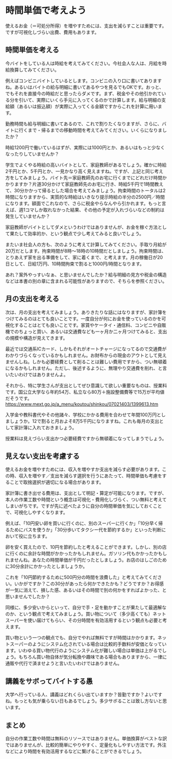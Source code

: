 # 時間単価で考えよう 

使えるお金（＝可処分所得）を増やすためには、支出を減らすことは重要です。ですが可視化しづらい出費、費用もあります。

## 時間単価を考える

今バイトをしている人は時給を考えてみてください。今社会人な人は、月給を時給換算してみてください。

例えばコンビニバイトしているとします。コンビニの入り口に書いてありますね。あるいはバイトの給与明細に書いてあるやつを見るでもOKです。おっと、でもそれを直接今の時給だと思ったらダメです。まず、税金やその他引かれている分を引いて、実際にいくら手元に入ってくるのかで計算します。給与明細の支給額（あるいは振込額）が実際に入ってくる金額ですからこれを計算に用います。

勤務時間も給与明細に書いてあるので、これで割りたくなりますが、さらに、バイトに行くまで・帰るまでの移動時間を考えてみてください。いくらになりましたか？

時給1200円で働いているはずが、実際には1000円とか、あるいはもっと少なくなったりしていませんか？

学生でよくやる時給の高いバイトとして、家庭教師があるでしょう。確かに時給2千円とか、5千円とか、一見かなり高く見えますね。ですが、上記と同じ考え方をしてみましょう。バイト先＝家庭教師先のお宅に行くまでにどれだけ時間かかりますか？片道30分かけて家庭教師先のお宅に行き、時給5千円で1時間教えて、30分かかって帰るとした場合を考えてみましょう。拘束時間のトータルは2時間になりますから、実質的な時給はいきなり提示時給の半分の2500円／時間になります。額面でこれなので、さらに税金やらなんやら引かれます。もっと言えば、週1コマしか取れなかった結果、その他の予定が入れづらいなどの制約は発生していませんか？

家庭教師がバイトとしてダメというわけではありませんが、お金を稼ぐ方法として果たして効率的か、という観点で少し考えてみると良いでしょう。

またいま社会人の方も、次のように考えて計算してみてください。手取り月給が20万だとします。拘束時間が8時〜18時の10時間だとしましょう。拘束時間は、とりあえず家を出る準備をして、家に着くまで、と考えます。月の稼働日が20日として、日給1万円、10時間拘束で割ると1000円/時間となります。

あれ？案外やっすいなぁ、と思いませんでしたか？給与明細の見方や税金の構造などは本書の別の章に含まれる可能性がありますので、そちらを参照ください。

## 月の支出を考える
次は、月の支出を考えてみましょう。ありきたりな話にはなりますが、家計簿をつけてみるのはとても良いことです。一度自分が何にお金を使っているのかを可視化することはとても良いことです。家賃やケータイ・通信料、コンビニや自販機でのちょっと買い、あるいは交通費なども一ヶ月か二ヶ月つけてみると、支出の規模や構造が見えてきます。

最近では交通系ICカード、しかもそれがオートチャージになってるので交通費がわかりづらくなっているかもしれません。お財布からの現金のアウトとして見えませんしね。しかも必要経費として削ることは難しい費用ですから、つい無頓着になるかもしれません。ただし、後述するように、無理やり交通費を削れ、と言いたいわけではありませんよ。

それから、特に学生さんが支出としてぜひ意識して欲しい重要なものは、授業料です。国公立大学なら年約54万、私立なら80万＋施設整備費等で15万が平均値だそうです。https://www.mext.go.jp/a_menu/koutou/shinkou/07021403/1399613.htm

入学金や教科書代やその他諸々、学校にかかる費用を合わせて年間100万円としましょうか。12で割ると月およそ8万5千円になりますね。これも毎月の支出として家計簿に入れておきましょう。

授業料は見えづらい支出かつ必要経費ですから無頓着になってしまうでしょう。

## 見えない支出を考慮する
使えるお金を増やすためには、収入を増やすか支出を減らす必要があります。この時、収入を増やす／支出を減らす選択を行うにあたって、時間単価も考慮をすることで取捨選択が適切になる場合があります。

家計簿に書き出せる費用は、支出として明記・算定が可能になります。ですが、本人の作業工数や時間という概念は可視化・費用化しづらく、つい無料と考えてしまいがちです。ですが先に述べたように自分の時間単価を気にしておくことで、可視化しやすくなります。

例えば、「10円安い卵を買いに行くのに、別のスーパーに行くか」「10分早く帰るためにバスを使うか」「30分歩いてタクシー代を節約するか」といった判断において役に立ちます。

卵を安く買えたので、10円を節約したと考えることができます。しかし、別の店に行くのに余計な時間がかかったかもしれません。ガソリン代もかかったかもしれませんね。あなたの時間単価が千円だったとしましょう。お店のはしごのために30分余計にかかったとしましょうか。

これを「10円節約するために500円分の時間を浪費した」と考えてみてください。いかがですか？この30分があったら何かできたかも？どうですか？お得感が一気に消えて、損した感、あるいはその時間で別の何かをすればよかった、と思いませんでしたか？

同様に、多少安いからといって、自分で手・足を動かすことが果たして最適解なのか、という観点で考えてみましょう。買い物について（多少高くても）ネットスーパーを使い届けてもらい、その分時間を有効活用するという観点も必要と考えます。

買い物という一つの観点でも、自分でやれば無料ですが時間はかかります。ネットスーパーのようにシステム化されている場合は比較的手数料が安価となっています。いわゆる買い物代行のようにシステム化が難しい場合は単価は上がるでしょう。もちろん買い物自体が気分転換や趣味である場合もありますから、一律に通販や代行で済ませようと言いたいわけではありません。

## 講義をサボってバイトする愚
大学へ行っている人、講義はどれくらい出ていますか？皆勤ですか？よいですね。もっとも気が乗らない日もあるでしょう。多少サボることは致し方ないと思います。

## まとめ
自分の作業工数や時間は無料のリソースではありません。単価換算がベストな訳ではありませんが、比較的簡単にやりやすく、定量化もしやすい方法です。外注などにより時間を有効活用するなどに繋げることができるでしょう。
